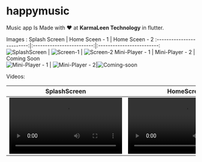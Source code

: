 # happymusic

Music app Is Made with ❤ at **KarmaLeen Technology** in flutter.



Images : 
Splash Screen  |  Home Sceen - 1 | Home Sceen - 2
:-------------------------:|:-------------------------:|:-------------------------:
![SplashScreen](https://user-images.githubusercontent.com/8991251/170634741-e2262e85-00a3-41dd-a6e8-6bdf6b7b366f.png) | ![Screen-1](https://user-images.githubusercontent.com/8991251/170662084-0d66e21f-8b03-455c-a679-bbe97e6e41a0.png) | ![Screen-2](https://user-images.githubusercontent.com/8991251/170662063-c00a3fa0-f44a-4889-bd1a-9e9712e3084f.png) 
Mini-Player - 1 | Mini-Player - 2 | Coming Soon   
![Mini-Player - 1](https://user-images.githubusercontent.com/8991251/170662019-959b1fce-7a87-4385-8d8a-f406aae092a8.png) | ![Mini-Player - 2](https://user-images.githubusercontent.com/8991251/170662095-71226cfd-c760-4841-94e2-3bb1d284e4ad.png)|![Coming-soon](https://user-images.githubusercontent.com/8991251/170663745-2c581aca-6197-4abd-92ce-a03a8317a290.png)



Videos: 

SplashScreen| HomeScren | ComingSoon
:-------------------------:|:-------------------------:|:-------------------------:
<video src='https://user-images.githubusercontent.com/8991251/170666686-e8ddaac2-c26e-4ac4-a608-0f19e85dfafc.mov' /> | <video src='https://user-images.githubusercontent.com/8991251/170666680-0863257c-fa27-4bb0-ad00-60632f3e7f09.mov' /> | <video src='https://user-images.githubusercontent.com/8991251/170666637-97d83f8f-d399-4b84-90b0-3ccb0f2c1dec.mov' /> 


